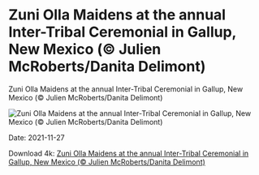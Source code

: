 # Zuni Olla Maidens at the annual Inter-Tribal Ceremonial in Gallup, New Mexico (© Julien McRoberts/Danita Delimont)

Zuni Olla Maidens at the annual Inter-Tribal Ceremonial in Gallup, New Mexico (© Julien McRoberts/Danita Delimont)

![Zuni Olla Maidens at the annual Inter-Tribal Ceremonial in Gallup, New Mexico (© Julien McRoberts/Danita Delimont)](https://bing.com/th?id=OHR.ZuniOlla_EN-US6008756986_UHD.jpg&w=1024&h=576)

Date: 2021-11-27

Download 4k: [Zuni Olla Maidens at the annual Inter-Tribal Ceremonial in Gallup, New Mexico (© Julien McRoberts/Danita Delimont)](https://bing.com/th?id=OHR.ZuniOlla_EN-US6008756986_UHD.jpg)

